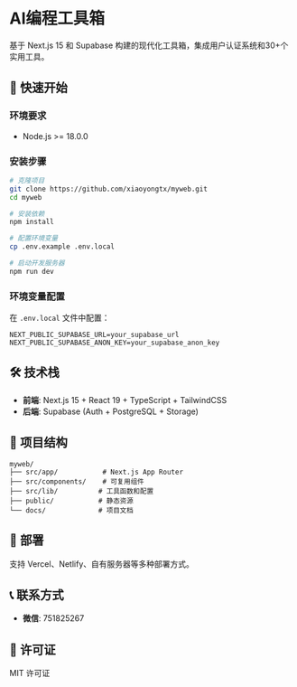 # AI编程工具箱

基于 Next.js 15 和 Supabase 构建的现代化工具箱，集成用户认证系统和30+个实用工具。

## 🚀 快速开始

### 环境要求
- Node.js >= 18.0.0

### 安装步骤

```bash
# 克隆项目
git clone https://github.com/xiaoyongtx/myweb.git
cd myweb

# 安装依赖
npm install

# 配置环境变量
cp .env.example .env.local

# 启动开发服务器
npm run dev
```

### 环境变量配置

在 `.env.local` 文件中配置：

```env
NEXT_PUBLIC_SUPABASE_URL=your_supabase_url
NEXT_PUBLIC_SUPABASE_ANON_KEY=your_supabase_anon_key
```

## 🛠️ 技术栈

- **前端**: Next.js 15 + React 19 + TypeScript + TailwindCSS
- **后端**: Supabase (Auth + PostgreSQL + Storage)

## 📁 项目结构

```
myweb/
├── src/app/           # Next.js App Router
├── src/components/    # 可复用组件
├── src/lib/          # 工具函数和配置
├── public/           # 静态资源
└── docs/             # 项目文档
```

## 🎯 部署

支持 Vercel、Netlify、自有服务器等多种部署方式。

## 📞 联系方式

- **微信**: 751825267

## 📄 许可证

MIT 许可证